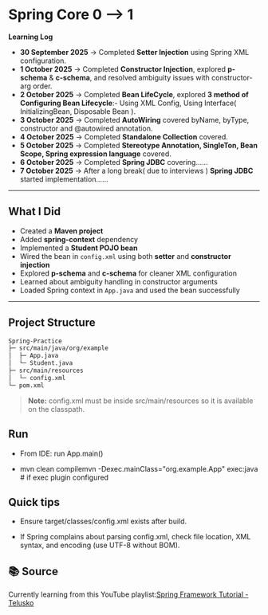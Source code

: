 
# Spring Core 0 --> 1

**Learning Log**

- **30 September 2025** → Completed **Setter Injection** using Spring XML configuration.
- **1 October 2025** → Completed **Constructor Injection**, explored **p-schema** & **c-schema**, and resolved ambiguity issues with constructor-arg order.
- **2 October 2025** → Completed **Bean LifeCycle**, explored **3 method of Configuring Bean Lifecycle**:- Using XML Config, Using Interface( InitializingBean, Disposable Bean ).
- **3 October 2025** → Completed **AutoWiring** covered byName, byType, constructor and @autowired annotation.
- **4 October 2025** → Completed **Standalone Collection** covered.
- **5 October 2025** → Completed **Stereotype Annotation, SingleTon, Bean Scope, Spring expression language** covered.
- **6 October 2025** → Completed **Spring JDBC** covering......
- **7 October 2025** → After a long break( due to interviews ) **Spring JDBC** started implementation......

---

## What I Did

- Created a **Maven project**
- Added **spring-context** dependency
- Implemented a **Student POJO bean**
- Wired the bean in `config.xml` using both **setter** and **constructor injection**
- Explored **p-schema** and **c-schema** for cleaner XML configuration
- Learned about ambiguity handling in constructor arguments
- Loaded Spring context in `App.java` and used the bean successfully

---

## Project Structure

```bash
Spring-Practice  
├─ src/main/java/org/example  
│  ├─ App.java  
│  └─ Student.java  
├─ src/main/resources  
│  └─ config.xml  
└─ pom.xml
```

> **Note:** config.xml must be inside src/main/resources so it is available on the classpath.

Run
---

*   From IDE: run App.main()

*   mvn clean compilemvn -Dexec.mainClass="org.example.App" exec:java # if exec plugin configured


Quick tips
----------

*   Ensure target/classes/config.xml exists after build.

*   If Spring complains about parsing config.xml, check file location, XML syntax, and encoding (use UTF-8 without BOM).

📚 Source
---------

Currently learning from this YouTube playlist:[Spring Framework Tutorial - Telusko](https://www.youtube.com/playlist?list=PL0zysOflRCekeiERASkpi-crREVensZGS)